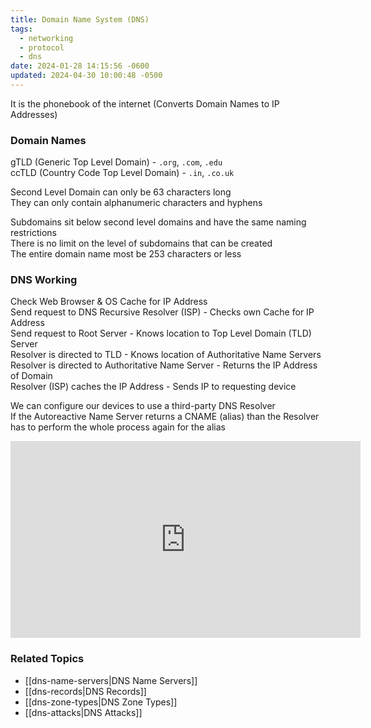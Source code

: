 ```yaml
---
title: Domain Name System (DNS)
tags:
  - networking
  - protocol
  - dns
date: 2024-01-28 14:15:56 -0600
updated: 2024-04-30 10:00:48 -0500
---
```


It is the phonebook of the internet (Converts Domain Names to IP Addresses)

### Domain Names

gTLD (Generic Top Level Domain) - `.org`, `.com`, `.edu`  
ccTLD (Country Code Top Level Domain) - `.in`, `.co.uk`

Second Level Domain can only be 63 characters long  
They can only contain alphanumeric characters and hyphens  

Subdomains sit below second level domains and have the same naming restrictions  
There is no limit on the level of subdomains that can be created  
The entire domain name most be 253 characters or less

### DNS Working
Check Web Browser & OS Cache for IP Address  
Send request to DNS Recursive Resolver (ISP) - Checks own Cache for IP Address  
Send request to Root Server - Knows location to Top Level Domain (TLD) Server  
Resolver is directed to TLD - Knows location of Authoritative Name Servers  
Resolver is directed to Authoritative Name Server - Returns the IP Address of Domain  
Resolver (ISP) caches the IP Address - Sends IP to requesting device

We can configure our devices to use a third-party DNS Resolver  
If the Autoreactive Name Server returns a CNAME (alias) than the Resolver has to perform the whole process again for the alias  

<iframe width="560" height="315" src="https://www.youtube-nocookie.com/embed/JkEYOt08-rU?si=rPXMhglLYVnxWeFq" title="YouTube video player" frameborder="0" allow="accelerometer; autoplay; clipboard-write; encrypted-media; gyroscope; picture-in-picture; web-share" allowfullscreen></iframe>

### Related Topics

* [[dns-name-servers|DNS Name Servers]]
* [[dns-records|DNS Records]]
* [[dns-zone-types|DNS Zone Types]]
* [[dns-attacks|DNS Attacks]]
